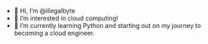 - 👋 Hi, I’m @illegalbyte
- 👀 I’m interested in cloud computing! 
- 🌱 I’m currently learning Python and starting out on my journey to becoming a cloud engineer.
<!--- - 💞️ I’m looking to collaborate on ...
 - 📫 How to reach me ... --->

<!---
illegalbyte/illegalbyte is a ✨ special ✨ repository because its `README.md` (this file) appears on your GitHub profile.
You can click the Preview link to take a look at your changes.
--->
